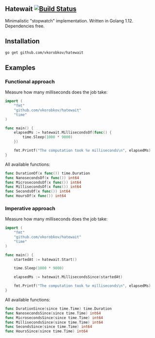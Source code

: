 ## Hatewait [![Build Status](https://travis-ci.org/vkorobkov/hatewait.svg?branch=master)](https://travis-ci.org/vkorobkov/hatewait)
Minimalistic "stopwatch" implementation. 
Written in Golang 1.12. Dependencies free. 

## Installation
```sh
go get github.com/vkorobkov/hatewait
```

## Examples

### Functional approach
Measure how many milliseconds does the job take:
```go
import (
	"fmt"
	"github.com/vkorobkov/hatewait"
	"time"
)

func main() {
	elapsedMs := hatewait.MillisecondsOf(func() {
		time.Sleep(1000 * 9000)
	})

	fmt.Printf("The computation took %v milliseconds\n", elapsedMs)
}
```
All available functions: 
```go
func DurationOf(x func()) time.Duration
func NanosecondsOf(x func()) int64
func MicrosecondsOf(x func()) int64
func MillisecondsOf(x func()) int64
func SecondsOf(x func()) int64
func HoursOf(x func()) int64
```

### Imperative approach
Measure how many milliseconds does the job take:
```go
import (
	"fmt"
	"github.com/vkorobkov/hatewait"
	"time"
)

func main() {
	startedAt := hatewait.Start()

	time.Sleep(1000 * 9000)

	elapsedMs := hatewait.MillisecondsSince(startedAt)

	fmt.Printf("The computation took %v milliseconds\n", elapsedMs)
}
```
All available functions:
```go
func DurationSince(since time.Time) time.Duration
func NanosecondsSince(since time.Time) int64
func MicrosecondsSince(since time.Time) int64
func MillisecondsSince(since time.Time) int64
func SecondsSince(since time.Time) int64
func HoursSince(since time.Time) int64
```
